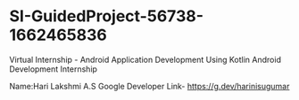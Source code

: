 # SI-GuidedProject-56738-1662465836
Virtual Internship - Android Application Development Using Kotlin
Android Development Internship

Name:Hari Lakshmi A.S
Google Developer Link- https://g.dev/harinisugumar 
